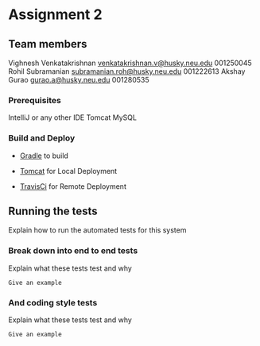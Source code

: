 # Assignment 2

## Team members
Vighnesh Venkatakrishnan venkatakrishnan.v@husky.neu.edu 001250045
Rohil Subramanian subramanian.roh@husky.neu.edu 001222613
Akshay Gurao gurao.a@husky.neu.edu 001280535


### Prerequisites

IntelliJ or any other IDE
Tomcat
MySQL


### Build and Deploy


* [Gradle](https://gradle.org/) to build

* [Tomcat](http://tomcat.apache.org/) for Local Deployment

* [TravisCi](https://travis-ci.com/) for Remote Deployment



## Running the tests

Explain how to run the automated tests for this system

### Break down into end to end tests

Explain what these tests test and why

```
Give an example
```

### And coding style tests

Explain what these tests test and why

```
Give an example
```

